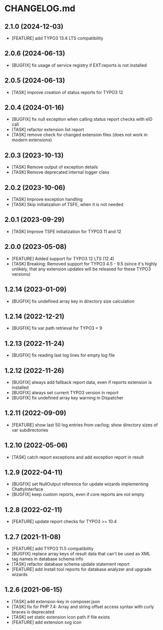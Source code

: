 # CHANGELOG.md

## 2.1.0 (2024-12-03)

- [FEATURE] add TYPO3 13.4 LTS compatibility

## 2.0.6 (2024-06-13)

- [BUGFIX] fix usage of service registry if EXT:reports is not installed

## 2.0.5 (2024-06-13)

- [TASK] improve creation of status reports for TYPO3 12

## 2.0.4 (2024-01-16)

- [BUGFIX] fix null exception when calling status report checks with eID call
- [TASK] refactor extension list report
- [TASK] remove check for changed extension files (does not work in modern extensions)

## 2.0.3 (2023-10-13)

- [TASK] Remove output of exception details
- [TASK] Remove deprecated internal logger class

## 2.0.2 (2023-10-06)

- [TASK] Improve exception handling
- [TASK] Skip initialization of TSFE, when it is not needed

## 2.0.1 (2023-09-29)

- [TASK] Improve TSFE initialization for TYPO3 11 and 12

## 2.0.0 (2023-05-08)

- [FEATURE] Added support for TYPO3 12 LTS (12.4)
- [TASK] Breaking: Removed support for TYPO3 4.5 - 9.5 (since it's highly unlikely, that any extension updates will be released for these TYPO3 versions)

## 1.2.14 (2023-01-09)

- [BUGFIX] fix undefined array key in directory size calculation

## 1.2.14 (2022-12-21)

- [BUGFIX] fix var path retrieval for TYPO3 < 9

## 1.2.13 (2022-11-24)

- [BUGFIX] fix reading last log lines for empty log file

## 1.2.12 (2022-11-26)

- [BUGFIX] always add fallback report data, even if reports extension is installed
- [BUGFIX] always set current TYPO3 version in report
- [BUGFIX] fix undefined array key warning in Dispatcher

## 1.2.11 (2022-09-09)

- [FEATURE] show last 50 log entries from var/log; show directory sizes of var subdirectories

## 1.2.10 (2022-05-06)

- [TASK] catch report exceptions and add exception report in result

## 1.2.9 (2022-04-11)

- [BUGFIX] set NullOutput reference for update wizards implementing ChattyInterface
- [BUGFIX] keep custom reports, even if core reports are not empty

## 1.2.8 (2022-02-11)

- [FEATURE] update report checks for TYPO3 >= 10.4

## 1.2.7 (2021-11-08)

- [FEATURE] add TYPO3 11.5 compatibility
- [BUGFIX] replace array keys of result data that can't be used as XML tag names in database schema info
- [TASK] refactor database schema update statement report
- [FEATURE] add install tool reports for database analyzer and upgrade wizards

## 1.2.6 (2021-06-15)

- [TASK] add extension-key in composer.json
- [TASK] fix for PHP 7.4: Array and string offset access syntax with curly braces is deprecated
- [TASK] set static extension icon path if file exists
- [FEATURE] add extension svg icon
